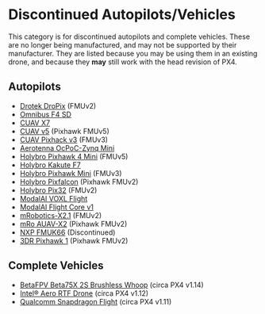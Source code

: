 # Discontinued Autopilots/Vehicles

This category is for discontinued autopilots and complete vehicles.
These are no longer being manufactured, and may not be supported by their manufacturer.
They are listed because you may be using them in an existing drone, and because they **may** still work with the head revision of PX4.

## Autopilots

- [Drotek DroPix](../flight_controller/dropix.md) (FMUv2)
- [Omnibus F4 SD](../flight_controller/omnibus_f4_sd.md)
- [CUAV X7](../flight_controller/cuav_x7.md)
- [CUAV v5](../flight_controller/cuav_v5.md) (Pixhawk FMUv5)
- [CUAV Pixhack v3](../flight_controller/pixhack_v3.md) (FMUv3)
- [Aerotenna OcPoC-Zynq Mini](../flight_controller/ocpoc_zynq.md)
- [Holybro Pixhawk 4 Mini](../flight_controller/pixhawk4_mini.md) (FMUv5)
- [Holybro Kakute F7](../flight_controller/kakutef7.md)
- [Holybro Pixhawk Mini](../flight_controller/pixhawk_mini.md) (FMUv3)
- [Holybro Pixfalcon](../flight_controller/pixfalcon.md) (Pixhawk FMUv2)
- [Holybro Pix32](../flight_controller/holybro_pix32.md) (FMUv2)
- [ModalAI VOXL Flight](../flight_controller/modalai_voxl_flight.md)
- [ModalAI Flight Core v1](../flight_controller/modalai_fc_v1.md)
- [mRobotics-X2.1](../flight_controller/mro_x2.1.md) (FMUv2)
- [mRo AUAV-X2](../flight_controller/auav_x2.md) (Pixhawk FMUv2)
- [NXP FMUK66](../flight_controller/nxp_rddrone_fmuk66.md) (Discontinued)
- [3DR Pixhawk 1](../flight_controller/pixhawk.md) (Pixhawk FMUv2)

## Complete Vehicles

- [BetaFPV Beta75X 2S Brushless Whoop](https://docs.px4.io/v1.14/en/complete_vehicles/betafpv_beta75x.html#betafpv-beta75x-2s-brushless-whoop) (circa PX4 v1.14)
- [Intel® Aero RTF Drone](https://docs.px4.io/v1.12/en/complete_vehicles/intel_aero.html) (circa PX4 v1.12)
- [Qualcomm Snapdragon Flight](https://docs.px4.io/v1.11/en/flight_controller/snapdragon_flight.html) (circa PX4 v1.11)
